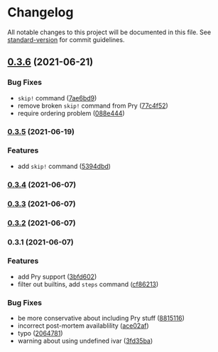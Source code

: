# Changelog

All notable changes to this project will be documented in this file. See [standard-version](https://github.com/conventional-changelog/standard-version) for commit guidelines.

## [0.3.6](https://github.com/tomdalling/byebug-skipper/compare/v0.3.5...v0.3.6) (2021-06-21)


### Bug Fixes

* `skip!` command ([7ae6bd9](https://github.com/tomdalling/byebug-skipper/commit/7ae6bd951d8b5c1594a0da56a251857b7f2bf66c))
* remove broken `skip!` command from Pry ([77c4f52](https://github.com/tomdalling/byebug-skipper/commit/77c4f525332176d9dc84e0c9d6e2ee4d75dcee9f))
* require ordering problem ([088e444](https://github.com/tomdalling/byebug-skipper/commit/088e44485f8f495347ca3ffd3a0821e086892170))



### [0.3.5](https://github.com/tomdalling/byebug-skipper/compare/v0.3.4...v0.3.5) (2021-06-19)


### Features

* add `skip!` command ([5394dbd](https://github.com/tomdalling/byebug-skipper/commit/5394dbd29856d6616143d9defdbef570ac0de485))

### [0.3.4](https://github.com/tomdalling/byebug-skipper/compare/v0.3.3...v0.3.4) (2021-06-07)

### [0.3.3](https://github.com/tomdalling/byebug-skipper/compare/v0.3.2...v0.3.3) (2021-06-07)

### [0.3.2](https://github.com/tomdalling/byebug-skipper/compare/v0.3.1...v0.3.2) (2021-06-07)

### 0.3.1 (2021-06-07)


### Features

* add Pry support ([3bfd602](https://github.com/tomdalling/byebug-skipper/commit/3bfd602cd2f41583e22d39986b70572c065f8139))
* filter out builtins, add `steps` command ([cf86213](https://github.com/tomdalling/byebug-skipper/commit/cf862130151f0502774fe48b1706cdb079d48a84))


### Bug Fixes

* be more conservative about including Pry stuff ([8815116](https://github.com/tomdalling/byebug-skipper/commit/881511626eee1a414e73d574e06deb45e655935d))
* incorrect post-mortem availablility ([ace02af](https://github.com/tomdalling/byebug-skipper/commit/ace02afdfc5c8eae39b474776539f2d3b6ac8fc2))
* typo ([2064781](https://github.com/tomdalling/byebug-skipper/commit/2064781ae160416253b619a7de772a8978012e49))
* warning about using undefined ivar ([3fd35ba](https://github.com/tomdalling/byebug-skipper/commit/3fd35ba938d323fcf37df6655e2febd141d477c2))
